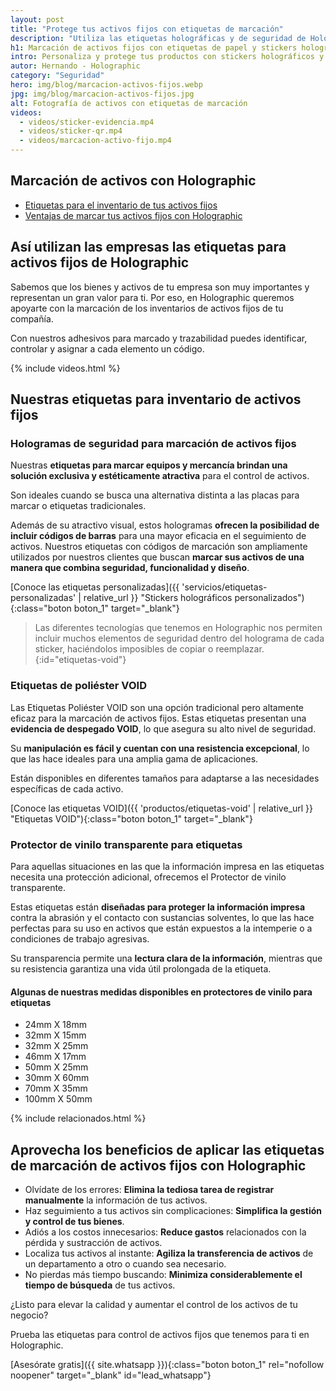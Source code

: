 ```yaml
---
layout: post
title: "Protege tus activos fijos con etiquetas de marcación"
description: "Utiliza las etiquetas holográficas y de seguridad de Holographic para simplificar el proceso de marcación de activos de tu negocio"
h1: Marcación de activos fijos con etiquetas de papel y stickers holográficos 
intro: Personaliza y protege tus productos con stickers holográficos y etiquetas adhesivas únicas.
autor: Hernando - Holographic
category: "Seguridad"
hero: img/blog/marcacion-activos-fijos.webp
jpg: img/blog/marcacion-activos-fijos.jpg
alt: Fotografía de activos con etiquetas de marcación
videos:
  - videos/sticker-evidencia.mp4
  - videos/sticker-qr.mp4
  - videos/marcacion-activo-fijo.mp4
---
```

## Marcación de activos con Holographic

- [Etiquetas para el inventario de tus activos fijos](#nuestras-etiquetas-para-inventario-de-activos-fijos)
- [Ventajas de marcar tus activos fijos con Holographic](#aprovecha-los-beneficios-de-aplicar-las-etiquetas-de-marcación-de-activos-fijos-con-holographic)

## Así utilizan las empresas las etiquetas para activos fijos de Holographic

Sabemos que los bienes y activos de tu empresa son muy importantes y representan un gran valor para ti. Por eso, en Holographic queremos apoyarte con la marcación de los inventarios de activos fijos de tu compañía.

Con nuestros adhesivos para marcado y trazabilidad puedes identificar, controlar y asignar a cada elemento un código.

  {% include videos.html %}

## Nuestras etiquetas para inventario de activos fijos

### Hologramas de seguridad para marcación de activos fijos

Nuestras **etiquetas para marcar equipos y mercancía brindan una solución exclusiva y estéticamente atractiva** para el control de activos.

Son ideales cuando se busca una alternativa distinta a las placas para marcar o etiquetas tradicionales.

Además de su atractivo visual, estos hologramas **ofrecen la posibilidad de incluir códigos de barras** para una mayor eficacia en el seguimiento de activos. Nuestros etiquetas con códigos de marcación son ampliamente utilizados por nuestros clientes que buscan **marcar sus activos de una manera que combina seguridad, funcionalidad y diseño**.

[Conoce las etiquetas personalizadas]({{ 'servicios/etiquetas-personalizadas' | relative_url }} "Stickers holográficos personalizados"){:class="boton boton_1" target="_blank"}

>Las diferentes tecnologías que tenemos en Holographic nos permiten incluir muchos elementos de seguridad dentro del holograma de cada sticker, haciéndolos imposibles de copiar o reemplazar.
{:id="etiquetas-void"}

### Etiquetas de poliéster VOID

Las Etiquetas Poliéster VOID son una opción tradicional pero altamente eficaz para la marcación de activos fijos. Estas etiquetas presentan una **evidencia de despegado VOID**, lo que asegura su alto nivel de seguridad.

Su **manipulación es fácil y cuentan con una resistencia excepcional**, lo que las hace ideales para una amplia gama de aplicaciones.

Están disponibles en diferentes tamaños para adaptarse a las necesidades específicas de cada activo.

[Conoce las etiquetas VOID]({{ 'productos/etiquetas-void' | relative_url }} "Etiquetas VOID"){:class="boton boton_1" target="_blank"}

### Protector de vinilo transparente para etiquetas

Para aquellas situaciones en las que la información impresa en las etiquetas necesita una protección adicional, ofrecemos el Protector de vinilo transparente.

Estas etiquetas están **diseñadas para proteger la información impresa** contra la abrasión y el contacto con sustancias solventes, lo que las hace perfectas para su uso en activos que están expuestos a la intemperie o a condiciones de trabajo agresivas.

Su transparencia permite una **lectura clara de la información**, mientras que su resistencia garantiza una vida útil prolongada de la etiqueta.

#### Algunas de nuestras medidas disponibles en protectores de vinilo para etiquetas

- 24mm X 18mm
- 32mm X 15mm
- 32mm X 25mm
- 46mm X 17mm
- 50mm X 25mm
- 30mm X 60mm
- 70mm X 35mm
- 100mm X 50mm

{% include relacionados.html %}

## Aprovecha los beneficios de aplicar las etiquetas de marcación de activos fijos con Holographic

- Olvídate de los errores: **Elimina la tediosa tarea de registrar manualmente** la información de tus activos.
- Haz seguimiento a tus activos sin complicaciones: **Simplifica la gestión y control de tus bienes**.
- Adiós a los costos innecesarios: **Reduce gastos** relacionados con la pérdida y sustracción de activos.
- Localiza tus activos al instante: **Agiliza la transferencia de activos** de un departamento a otro o cuando sea necesario.
- No pierdas más tiempo buscando: **Minimiza considerablemente el tiempo de búsqueda** de tus activos.

¿Listo para elevar la calidad y aumentar el control de los activos de tu negocio?

Prueba las etiquetas para control de activos fijos que tenemos para ti en Holographic.

[Asesórate gratis]({{ site.whatsapp }}){:class="boton boton_1" rel="nofollow noopener" target="_blank" id="lead_whatsapp"}
